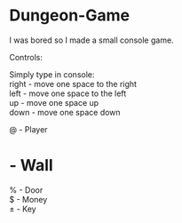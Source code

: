 # Dungeon-Game
I was bored so I made a small console game.

Controls: <br>

Simply type in console: <br>
right - move one space to the right <br>
left - move one space to the left <br>
up - move one space up <br>
down - move one space down <br>

@ - Player <br>
# - Wall <br>
% - Door <br>
$ - Money <br>
± - Key <br>

